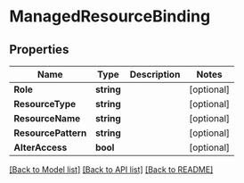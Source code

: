 # ManagedResourceBinding

## Properties

Name | Type | Description | Notes
------------ | ------------- | ------------- | -------------
**Role** | **string** |  | [optional] 
**ResourceType** | **string** |  | [optional] 
**ResourceName** | **string** |  | [optional] 
**ResourcePattern** | **string** |  | [optional] 
**AlterAccess** | **bool** |  | [optional] 

[[Back to Model list]](../README.md#documentation-for-models) [[Back to API list]](../README.md#documentation-for-api-endpoints) [[Back to README]](../README.md)


